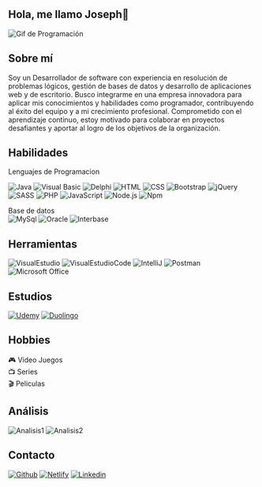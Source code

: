 ## Hola, me llamo Joseph👋

![Gif de Programación](https://i.gifer.com/ATEd.gif)

## Sobre mí
Soy un Desarrollador de software con experiencia en resolución de problemas lógicos, gestión de bases de datos y desarrollo de aplicaciones web y de escritorio. Busco integrarme en una empresa innovadora para aplicar mis conocimientos y habilidades como programador, contribuyendo al éxito del equipo y a mi crecimiento profesional. Comprometido con el aprendizaje continuo, estoy motivado para colaborar en proyectos desafiantes y aportar al logro de los objetivos de la organización.



## Habilidades
Lenguajes de Programacion
<br>

![Java](https://img.shields.io/badge/Java-ED8B00?style=for-the-badge&logo=openjdk&logoColor=white)
![Visual Basic](https://img.shields.io/badge/visual_basic-512BD4?style=for-the-badge&logo=visualbasic&Color=white)
![Delphi](https://img.shields.io/badge/Delphi-E62431?style=for-the-badge&logo=Delphi&logoColor=white)
![HTML](https://img.shields.io/badge/HTML5-E34F26?style=for-the-badge&logo=html5&logoColor=white)
![CSS](https://img.shields.io/badge/CSS3-1572B6?style=for-the-badge&logo=css3&logoColor=white)
![Bootstrap](https://img.shields.io/badge/Bootstrap-563D7C?style=for-the-badge&logo=bootstrap&logoColor=white)
![jQuery](https://img.shields.io/badge/jQuery-0769AD?style=for-the-badge&logo=jquery&logoColor=white)
![SASS](https://img.shields.io/badge/Sass-CC6699?style=for-the-badge&logo=sass&logoColor=white)
![PHP](https://img.shields.io/badge/PHP-777BB4?style=for-the-badge&logo=php&logoColor=white)
![JavaScript](https://img.shields.io/badge/JavaScript-323330?style=for-the-badge&logo=javascript&logoColor=F7DF1E)
![Node.js](https://img.shields.io/badge/Node.js-43853D?style=for-the-badge&logo=node.js&logoColor=white)
![Npm](https://img.shields.io/badge/npm-CB3837?style=for-the-badge&logo=npm&logoColor=red)

Base de datos
<br>
![MySql](https://img.shields.io/badge/MySQL-005C84?style=for-the-badge&logo=mysql&logoColor=white)
![Oracle](https://img.shields.io/badge/Oracle-F80000?style=for-the-badge&logo=Oracle&logoColor=white)
![Interbase](https://img.shields.io/badge/interbase-E62431?style=for-the-badge&logo=Interbase&logoColor=white)

## Herramientas
![VisualEstudio](https://img.shields.io/badge/Visual_Studio-5C2D91?style=for-the-badge&logo=visual%20studio&logoColor=white)
![VisualEstudioCode](https://img.shields.io/badge/Visual_Studio_Code-0078D4?style=for-the-badge&logo=visual%20studio%20code&logoColor=white)
![IntelliJ](https://img.shields.io/badge/IntelliJ_IDEA-000000.svg?style=for-the-badge&logo=intellij-idea&logoColor=white)
![Postman](https://img.shields.io/badge/postman-FF6C37?style=for-the-badge&logo=postman&logoColor=white)
![Microsoft Office](https://img.shields.io/badge/Microsoft_Office-D83B01?style=for-the-badge&logo=microsoft-office&logoColor=white)

## Estudios
[![Udemy](https://img.shields.io/badge/Udemy-EC5252?style=for-the-badge&logo=Udemy&logoColor=white)](https://www.udemy.com/user/joseph-miranda-8/)
[![Duolingo](https://img.shields.io/badge/Duolingo-58CC02?style=for-the-badge&logo=Duolingo&logoColor=white)](https://es.duolingo.com/profile/Jkatyam52)

## Hobbies
🎮 Video Juegos
<br>
📺 Series
<br>
🎬 Peliculas
<br>

## Análisis
![Analisis1](https://github-readme-stats.vercel.app/api?username=jkatyam52&theme=blue-green)
![Analisis2](https://github-readme-stats.vercel.app/api/top-langs/?username=jkatyam52&theme=blue-green)

## Contacto
[![Github](https://img.shields.io/badge/GitHub-100000?style=for-the-badge&logo=github&logoColor=white)](https://github.com/jkatyam52)
[![Netlify](https://img.shields.io/badge/Netlify-00C7B7?style=for-the-badge&logo=netlify&logoColor=white)](https://app.netlify.com/teams/jkatyam52/overview)
[![Linkedin](https://img.shields.io/badge/LinkedIn-0077B5?style=for-the-badge&logo=linkedin&logoColor=white)](https://www.linkedin.com/in/jkatyam52/)
